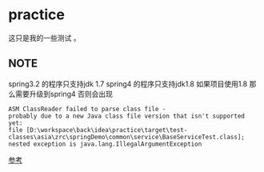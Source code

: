 # practice

这只是我的一些测试 。

## NOTE
spring3.2 的程序只支持jdk 1.7
spring4 的程序只支持jdk1.8
如果项目使用1.8 那么需要升级到spring4 否则会出现
```
ASM ClassReader failed to parse class file -
probably due to a new Java class file version that isn't supported yet:
file [D:\workspace\back\idea\practice\target\test-classes\asia\zrc\springDemo\common\service\BaseServiceTest.class];
nested exception is java.lang.IllegalArgumentException
```
[参考](http://stackoverflow.com/questions/22526695/java-1-8-asm-classreader-failed-to-parse-class-file-probably-due-to-a-new-java)